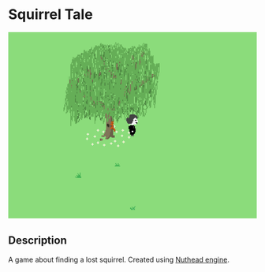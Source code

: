 # Squirrel Tale

![Screenshot of the game](doc/screenshot.png)

## Description

A game about finding a lost squirrel. Created using
[Nuthead engine](https://github.com/kurogetsusai/nuthead).
